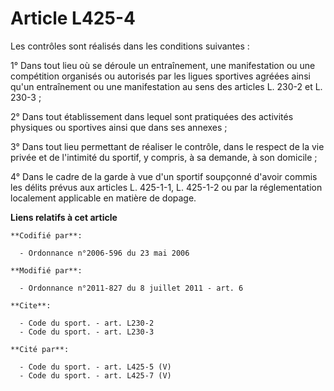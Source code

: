 # Article L425-4

Les contrôles sont réalisés dans les conditions suivantes : 

1° Dans tout lieu où se déroule un entraînement, une manifestation ou une compétition organisés ou autorisés par les ligues
sportives agréées ainsi qu'un entraînement ou une manifestation au sens des articles L. 230-2 et L. 230-3 ; 

2° Dans tout établissement dans lequel sont pratiquées des activités physiques ou sportives ainsi que dans ses annexes ; 

3° Dans tout lieu permettant de réaliser le contrôle, dans le respect de la vie privée et de l'intimité du sportif, y
compris, à sa demande, à son domicile ; 

4° Dans le cadre de la garde à vue d'un sportif soupçonné d'avoir commis les délits prévus aux articles L. 425-1-1, L.
425-1-2 ou par la réglementation localement applicable en matière de dopage.

**Liens relatifs à cet article**

	**Codifié par**:

	  - Ordonnance n°2006-596 du 23 mai 2006

	**Modifié par**:

	  - Ordonnance n°2011-827 du 8 juillet 2011 - art. 6

	**Cite**:

	  - Code du sport. - art. L230-2
	  - Code du sport. - art. L230-3

	**Cité par**:

	  - Code du sport. - art. L425-5 (V)
	  - Code du sport. - art. L425-7 (V)

